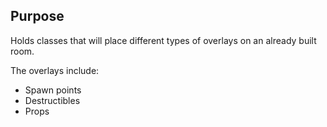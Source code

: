 ## Purpose
Holds classes that will place different types of overlays on an already built room. 

The overlays include:
* Spawn points
* Destructibles
* Props